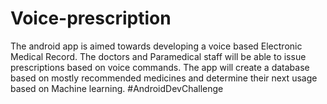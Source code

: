 # Voice-prescription
The android app is aimed towards developing a voice based Electronic Medical Record. The doctors and Paramedical staff will be able to issue prescriptions based on voice commands. The app will create a database based on mostly recommended medicines and determine their next usage based on Machine learning.  #AndroidDevChallenge
